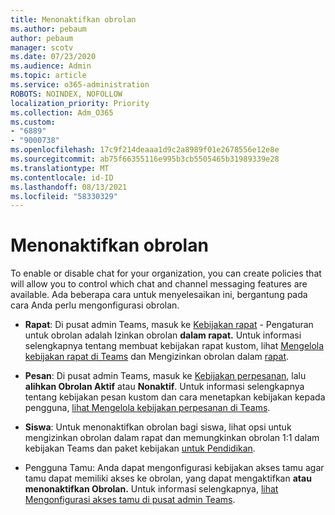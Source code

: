 ```yaml
---
title: Menonaktifkan obrolan
ms.author: pebaum
author: pebaum
manager: scotv
ms.date: 07/23/2020
ms.audience: Admin
ms.topic: article
ms.service: o365-administration
ROBOTS: NOINDEX, NOFOLLOW
localization_priority: Priority
ms.collection: Adm_O365
ms.custom:
- "6889"
- "9000738"
ms.openlocfilehash: 17c9f214deaaa1d9c2a8989f01e2678556e12e8e
ms.sourcegitcommit: ab75f66355116e995b3cb5505465b31989339e28
ms.translationtype: MT
ms.contentlocale: id-ID
ms.lasthandoff: 08/13/2021
ms.locfileid: "58330329"
---
```

# <a name="disable-chat"></a>Menonaktifkan obrolan

To enable or disable chat for your organization, you can create policies that will allow you to control which chat and channel messaging features are available. Ada beberapa cara untuk menyelesaikan ini, bergantung pada cara Anda perlu mengonfigurasi obrolan.

- **Rapat**: Di pusat admin Teams, masuk ke [Kebijakan rapat](https://admin.teams.microsoft.com/) - Pengaturan untuk obrolan adalah Izinkan obrolan **dalam rapat.** Untuk informasi selengkapnya tentang membuat kebijakan rapat kustom, lihat [Mengelola kebijakan rapat di Teams](https://docs.microsoft.com/microsoftteams/meeting-policies-in-teams) dan Mengizinkan obrolan dalam [rapat](https://docs.microsoft.com/microsoftteams/meeting-policies-in-teams#allow-chat-in-meetings).

- **Pesan**: Di pusat admin Teams, masuk ke [Kebijakan perpesanan](https://admin.teams.microsoft.com/), lalu **alihkan Obrolan Aktif** atau **Nonaktif**. Untuk informasi selengkapnya tentang kebijakan pesan kustom dan cara menetapkan kebijakan kepada pengguna, [lihat Mengelola kebijakan perpesanan di Teams](https://docs.microsoft.com/microsoftteams/messaging-policies-in-teams).

- **Siswa**: Untuk menonaktifkan obrolan bagi siswa, lihat opsi untuk mengizinkan obrolan dalam rapat dan memungkinkan obrolan 1:1 dalam kebijakan Teams dan paket kebijakan [untuk Pendidikan](https://docs.microsoft.com/microsoftteams/policy-packages-edu).

- Pengguna Tamu: Anda dapat mengonfigurasi kebijakan akses tamu agar tamu dapat memiliki akses ke obrolan, yang dapat mengaktifkan **atau menonaktifkan Obrolan.**  Untuk informasi selengkapnya, [lihat Mengonfigurasi akses tamu di pusat admin Teams](https://docs.microsoft.com/microsoftteams/set-up-guests#configure-guest-access-in-the-teams-admin-center).




